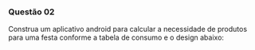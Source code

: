 ### Questão 02

Construa um aplicativo android para calcular a necessidade de produtos para uma festa conforme a tabela de consumo e o design abaixo:
